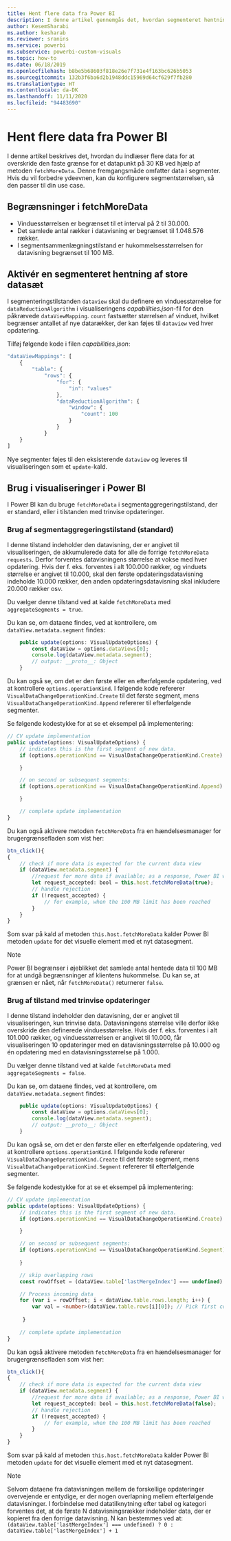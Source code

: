 ```yaml
---
title: Hent flere data fra Power BI
description: I denne artikel gennemgås det, hvordan segmenteret hentning af store datasæt for Power BI-visualiseringer aktiveres.
author: KesemSharabi
ms.author: kesharab
ms.reviewer: sranins
ms.service: powerbi
ms.subservice: powerbi-custom-visuals
ms.topic: how-to
ms.date: 06/18/2019
ms.openlocfilehash: b8be5b68603f818e26e7f731e4f163bc626b5053
ms.sourcegitcommit: 132b3f6ba6d2b1948ddc15969d64cf629f7fb280
ms.translationtype: HT
ms.contentlocale: da-DK
ms.lasthandoff: 11/11/2020
ms.locfileid: "94483690"
---
```

# <a name="fetch-more-data-from-power-bi"></a>Hent flere data fra Power BI

I denne artikel beskrives det, hvordan du indlæser flere data for at overskride den faste grænse for et datapunkt på 30 KB ved hjælp af metoden `fetchMoreData`. Denne fremgangsmåde omfatter data i segmenter. Hvis du vil forbedre ydeevnen, kan du konfigurere segmentstørrelsen, så den passer til din use case.

## <a name="limitations-of-fetchmoredata"></a>Begrænsninger i fetchMoreData

* Vinduesstørrelsen er begrænset til et interval på 2 til 30.000.
* Det samlede antal rækker i datavisning er begrænset til 1.048.576 rækker.
* I segmentsammenlægningstilstand er hukommelsesstørrelsen for datavisning begrænset til 100 MB.

## <a name="enable-a-segmented-fetch-of-large-datasets"></a>Aktivér en segmenteret hentning af store datasæt

I segmenteringstilstanden `dataview` skal du definere en vinduesstørrelse for `dataReductionAlgorithm` i visualiseringens  *capabilities.json*-fil for den påkrævede `dataViewMapping`. `count` fastsætter størrelsen af vinduet, hvilket begrænser antallet af nye datarækker, der kan føjes til `dataview` ved hver opdatering.

Tilføj følgende kode i filen *capabilities.json*:

```typescript
"dataViewMappings": [
    {
        "table": {
            "rows": {
                "for": {
                    "in": "values"
                },
                "dataReductionAlgorithm": {
                    "window": {
                        "count": 100
                    }
                }
            }
    }
]
```

Nye segmenter føjes til den eksisterende `dataview` og leveres til visualiseringen som et `update`-kald.

## <a name="usage-in-the-power-bi-visual"></a>Brug i visualiseringer i Power BI

I Power BI kan du bruge `fetchMoreData` i segmentaggregeringstilstand, der er standard, eller i tilstanden med trinvise opdateringer. 

### <a name="using-segments-aggregation-mode-default"></a>Brug af segmentaggregeringstilstand (standard)

I denne tilstand indeholder den datavisning, der er angivet til visualiseringen, de akkumulerede data for alle de forrige `fetchMoreData requests`. Derfor forventes datavisningens størrelse at vokse med hver opdatering. Hvis der f. eks. forventes i alt 100.000 rækker, og vinduets størrelse er angivet til 10.000, skal den første opdateringsdatavisning indeholde 10.000 rækker, den anden opdateringsdatavisning skal inkludere 20.000 rækker osv.

Du vælger denne tilstand ved at kalde `fetchMoreData` med `aggregateSegments = true`.

Du kan se, om dataene findes, ved at kontrollere, om `dataView.metadata.segment` findes:

```typescript
    public update(options: VisualUpdateOptions) {
        const dataView = options.dataViews[0];
        console.log(dataView.metadata.segment);
        // output: __proto__: Object
    }
```

Du kan også se, om det er den første eller en efterfølgende opdatering, ved at kontrollere `options.operationKind`. I følgende kode refererer `VisualDataChangeOperationKind.Create` til det første segment, mens `VisualDataChangeOperationKind.Append` refererer til efterfølgende segmenter.

Se følgende kodestykke for at se et eksempel på implementering:

```typescript
// CV update implementation
public update(options: VisualUpdateOptions) {
    // indicates this is the first segment of new data.
    if (options.operationKind == VisualDataChangeOperationKind.Create) {

    }

    // on second or subsequent segments:
    if (options.operationKind == VisualDataChangeOperationKind.Append) {

    }

    // complete update implementation
}
```

Du kan også aktivere metoden `fetchMoreData` fra en hændelsesmanager for brugergrænsefladen som vist her:

```typescript
btn_click(){
{
    // check if more data is expected for the current data view
    if (dataView.metadata.segment) {
        //request for more data if available; as a response, Power BI will call update method
        let request_accepted: bool = this.host.fetchMoreData(true);
        // handle rejection
        if (!request_accepted) {
            // for example, when the 100 MB limit has been reached
        }
    }
}
```

Som svar på kald af metoden `this.host.fetchMoreData` kalder Power BI metoden `update` for det visuelle element med et nyt datasegment.

> [!NOTE]
> Power BI begrænser i øjeblikket det samlede antal hentede data til 100 MB for at undgå begrænsninger af klientens hukommelse. Du kan se, at grænsen er nået, når `fetchMoreData()` returnerer `false`.

### <a name="using-incremental-updates-mode"></a>Brug af tilstand med trinvise opdateringer

I denne tilstand indeholder den datavisning, der er angivet til visualiseringen, kun trinvise data. Datavisningens størrelse ville derfor ikke overskride den definerede vinduesstørrelse. Hvis der f. eks. forventes i alt 101.000 rækker, og vinduesstørrelsen er angivet til 10.000, får visualiseringen 10 opdateringer med en datavisningsstørrelse på 10.000 og én opdatering med en datavisningsstørrelse på 1.000.

Du vælger denne tilstand ved at kalde `fetchMoreData` med `aggregateSegments = false`.

Du kan se, om dataene findes, ved at kontrollere, om `dataView.metadata.segment` findes:

```typescript
    public update(options: VisualUpdateOptions) {
        const dataView = options.dataViews[0];
        console.log(dataView.metadata.segment);
        // output: __proto__: Object
    }
```

Du kan også se, om det er den første eller en efterfølgende opdatering, ved at kontrollere `options.operationKind`. I følgende kode refererer `VisualDataChangeOperationKind.Create` til det første segment, mens `VisualDataChangeOperationKind.Segment` refererer til efterfølgende segmenter.

Se følgende kodestykke for at se et eksempel på implementering:

```typescript
// CV update implementation
public update(options: VisualUpdateOptions) {
    // indicates this is the first segment of new data.
    if (options.operationKind == VisualDataChangeOperationKind.Create) {

    }

    // on second or subsequent segments:
    if (options.operationKind == VisualDataChangeOperationKind.Segment) {
        
    }

    // skip overlapping rows 
    const rowOffset = (dataView.table['lastMergeIndex'] === undefined) ? 0 : dataView.table['lastMergeIndex'] + 1;

    // Process incoming data
    for (var i = rowOffset; i < dataView.table.rows.length; i++) {
        var val = <number>(dataView.table.rows[i][0]); // Pick first column               
            
     }
     
    // complete update implementation
}
```

Du kan også aktivere metoden `fetchMoreData` fra en hændelsesmanager for brugergrænsefladen som vist her:

```typescript
btn_click(){
{
    // check if more data is expected for the current data view
    if (dataView.metadata.segment) {
        //request for more data if available; as a response, Power BI will call update method
        let request_accepted: bool = this.host.fetchMoreData(false);
        // handle rejection
        if (!request_accepted) {
            // for example, when the 100 MB limit has been reached
        }
    }
}
```

Som svar på kald af metoden `this.host.fetchMoreData` kalder Power BI metoden `update` for det visuelle element med et nyt datasegment.

> [!NOTE]
> Selvom dataene fra datavisningen mellem de forskellige opdateringer overvejende er entydige, er der nogen overlapning mellem efterfølgende datavisninger.
> I forbindelse med datatilknytning efter tabel og kategori forventes det, at de første N datavisningsrækker indeholder data, der er kopieret fra den forrige datavisning.
> N kan bestemmes ved at: `(dataView.table['lastMergeIndex'] === undefined) ? 0 : dataView.table['lastMergeIndex'] + 1`